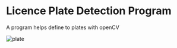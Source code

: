 #  Licence Plate Detection Program

A program helps define to plates with openCV

 
![plate](https://user-images.githubusercontent.com/36038586/136854028-22e016de-9f73-4ec6-9ac1-e5399d6fc3df.PNG)
